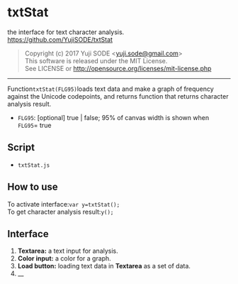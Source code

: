 # txtStat
the interface for text character analysis.
https://github.com/YujiSODE/txtStat

>Copyright (c) 2017 Yuji SODE \<yuji.sode@gmail.com\>  
>This software is released under the MIT License.  
>See LICENSE or http://opensource.org/licenses/mit-license.php
______

Function`txtStat(FLG95)`loads text data and make a graph of frequency against the Unicode codepoints,
and returns function that returns character analysis result.

* `FLG95`: [optional] true | false; 95% of canvas width is shown when `FLG95`= true

## Script
* `txtStat.js`
## How to use
To activate interface:`var y=txtStat();`  
To get character analysis result:`y();`
## Interface
1. __Textarea:__ a text input for analysis.
2. __Color input:__ a color for a graph.
3. __Load button:__ loading text data in __Textarea__ as a set of data.
4. __
